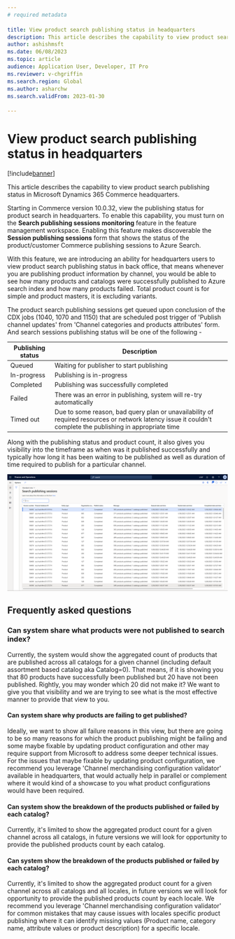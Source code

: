 ```yaml
---
# required metadata

title: View product search publishing status in headquarters
description: This article describes the capability to view product search publishing status in Microsoft Dynamics 365 Commerce headquarters.
author: ashishmsft
ms.date: 06/08/2023
ms.topic: article
audience: Application User, Developer, IT Pro
ms.reviewer: v-chgriffin
ms.search.region: Global
ms.author: asharchw
ms.search.validFrom: 2023-01-30

---
```


# View product search publishing status in headquarters

[!include[banner](../includes/banner.md)]

This article describes the capability to view product search publishing status in Microsoft Dynamics 365 Commerce headquarters.

Starting in Commerce version 10.0.32, view the publishing status for product search in headquarters. To enable this capability, you must turn on the **Search publishing sessions monitoring** feature in the feature management workspace. Enabling this feature makes discoverable the **Session publishing sessions** form that shows the status of the product/customer Commerce publishing sessions to Azure Search.

With this feature, we are introducing an ability for headquarters users to view product search publishing status in back office, that means whenever you are publishing product information by channel, you would be able to see how many products and catalogs were successfully published to Azure search index and how many products failed. Total product count is for simple and product masters, it is excluding variants. 

The product search publishing sessions get queued upon conclusion of the CDX jobs (1040, 1070 and 1150) that are scheduled post trigger of 'Publish channel updates' from 'Channel categories and products attributes' form. And search sessions publishing status will be one of the following - 

|Publishing status |Description |
--- | --- |
|Queued|Waiting for publisher to start publishing|
|In-progress|Publishing is in-progress|
|Completed|Publishing was successfully completed|
|Failed|There was an error in publishing, system will re-try automatically|
|Timed out|Due to some reason, bad query plan or unavailability of required resources or network latency issue it couldn't complete the publishing in appropriate time|

Along with the publishing status and product count, it also gives you visibility into the timeframe as when was it published successfully and typically how long it has been waiting to be published as well as duration of time required to publish for a particular channel. 

![Search publishing status in headquarters](./media/Search_Publishing_Status_HQ.png)

## Frequently asked questions

### Can system share what products were not published to search index? 

Currently, the system would show the aggregated count of products that are published across all catalogs for a given channel (including default assortment based catalog aka Catalog=0). That means, if it is showing you that 80 products have successfully been published but 20 have not been published. Rightly, you may wonder which 20 did not make it? We want to give you that visibility and we are trying to see what is the most effective manner to provide that view to you. 

#### Can system share why products are failing to get published?

Ideally, we want to show all failure reasons in this view, but there are going to be so many reasons for which the product publishing might be failing and some maybe fixable by updating product configuration and other may require support from Microsoft to address some deeper technical issues. For the issues that maybe fixable by updating product configuration, we recommend you leverage 'Channel merchandising configuration validator' available in headquarters, that would actually help in parallel or complement where it would kind of a showcase to you what product configurations would have been required.

#### Can system show the breakdown of the products published or failed by each catalog? 

Currently, it's limited to show the aggregated product count for a given channel across all catalogs, in future versions we will look for opportunity to provide the published products count by each catalog. 

#### Can system show the breakdown of the products published or failed by each catalog? 

Currently, it's limited to show the aggregated product count for a given channel across all catalogs and all locales, in future versions we will look for opportunity to provide the published products count by each locale. We recommend you leverage 'Channel merchandising configuration validator' for common mistakes that may cause issues with locales specific product publishing where it can identify missing values (Product name, category name, attribute values or product description) for a specific locale. 



